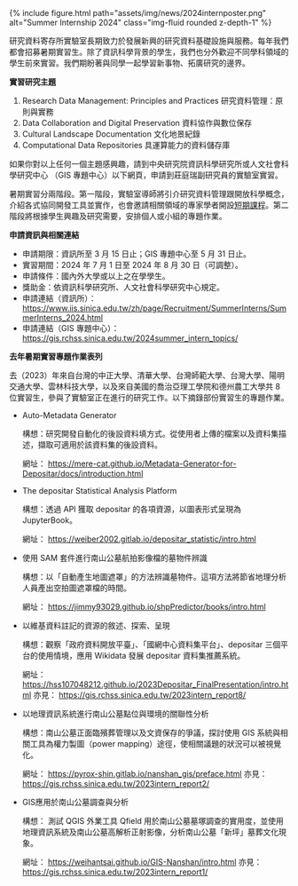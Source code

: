 <div class="row">
    <div class="col-sm mt-3 mt-md-0">
        {% include figure.html path="assets/img/news/2024internposter.png" alt="Summer Internship 2024" class="img-fluid rounded z-depth-1" %}
    </div>
</div>

研究資料寄存所實驗室長期致力於發展新興的研究資料基礎設施與服務。每年我們都會招募暑期實習生。除了資訊科學背景的學生，我們也分外歡迎不同學科領域的學生前來實習。我們期盼著與同學一起學習新事物、拓廣研究的邊界。

**實習研究主題**

1. Research Data Management: Principles and Practices 
   研究資料管理：原則與實務
2. Data Collaboration and Digital Preservation
   資料協作與數位保存
3. Cultural Landscape Documentation 
   文化地景紀錄
4. Computational Data Repositories
   具運算能力的資料儲存庫


如果你對以上任何一個主題感興趣，請到中央研究院資訊科學研究所或人文社會科學研究中心 （GIS 專題中心）以下網頁，申請到莊庭瑞副研究員的實驗室實習。

暑期實習分兩階段。第一階段，實驗室導師將引介研究資料管理跟開放科學概念，介紹各式協同開發工具並實作，也會邀請相關領域的專家學者開設[短期課程](https://lab.depositar.io/zh-tw/news/230711_1/)。第二階段將根據學生興趣及研究需要，安排個人或小組的專題作業。

**申請資訊與相關連結**

* 申請期限：資訊所至 3 月 15 日止；GIS 專題中心至 5 月 31 日止。
* 實習期間：2024 年 7 月 1 日至 2024 年 8 月 30 日（可調整）。
* 申請條件：國內外大學或以上之在學學生。
* 獎助金：依資訊科學研究所、人文社會科學研究中心規定。
* 申請連結（資訊所）：
https://www.iis.sinica.edu.tw/zh/page/Recruitment/SummerInterns/SummerInterns_2024.html
* 申請連結（GIS 專題中心）：
https://gis.rchss.sinica.edu.tw/2024summer_intern_topics/



**去年暑期實習專題作業表列**

去（2023）年來自台灣的中正大學、清華大學、台灣師範大學、台灣大學、陽明交通大學、雲林科技大學，以及來自美國的喬治亞理工學院和德州農工大學共 8 位實習生，參與了實驗室正在進行的研究工作。以下摘錄部份實習生的專題作業。


+ Auto-Metadata Generator

    構想：研究開發自動化的後設資料填方式。從使用者上傳的檔案以及資料集描述，擷取可適用於該資料集的後設資料。

    網址： https://mere-cat.github.io/Metadata-Generator-for-Depositar/docs/introduction.html

+ The depositar Statistical Analysis Platform

    構想：透過 API 獲取 depositar 的各項資源，以圖表形式呈現為 JupyterBook。

    網址： https://weiber2002.gitlab.io/depositar_statistic/intro.html

+ 使用 SAM 套件進行南山公墓航拍影像檔的墓物件辨識

   構想：以「自動產生地圖遮罩」的方法辨識墓物件。這項方法將節省地理分析人員產出空拍圖遮罩檔的時間。

   網址： https://jimmy93029.github.io/shpPredictor/books/intro.html


+ 以維基資料註記的資源的敘述、探索、呈現

    構想：觀察「政府資料開放平臺」、「國網中心資料集平台」、depositar 三個平台的使用情境，應用 Wikidata 發展 depositar 資料集推薦系統。

    網址： https://hss107048212.github.io/2023Depositar_FinalPresentation/intro.html
    亦見： https://gis.rchss.sinica.edu.tw/2023intern_report8/

+ 以地理資訊系統進行南山公墓點位與環境的關聯性分析

    構想：南山公墓正面臨殯葬管理以及文資保存的爭議，探討使用 GIS 系統與相關工具為權力製圖（power mapping）途徑，使相關議題的狀況可以被視覺化。

    網址： https://pyrox-shin.gitlab.io/nanshan_gis/preface.html
    亦見： https://gis.rchss.sinica.edu.tw/2023intern_report2/


+ GIS應用於南山公墓調查與分析
 
    構想： 測試 QGIS 外業工具 Qfield 用於南山公墓墓塚調查的實用度，並使用地理資訊系統及南山公墓高解析正射影像，分析南山公墓「新坪」墓葬文化現象。

    網址： https://weihantsai.github.io/GIS-Nanshan/intro.html
    亦見： https://gis.rchss.sinica.edu.tw/2023intern_report1/

